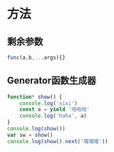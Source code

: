 # 方法

## 剩余参数
```JavaScript
func(a,b,...args){}
```

## Generator函数生成器
```JavaScript
function* show() {
    console.log('xixi')
    const a = yield '哈哈哈'
    console.log('haha', a)
}
console.log(show())
var sw = show()
console.log(show().next('嘻嘻嘻'))
```

